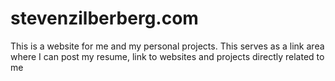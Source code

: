 stevenzilberberg.com
====================

This is a website for me and my personal projects. This serves as a link area where I can post my resume, link to websites and projects directly related to me